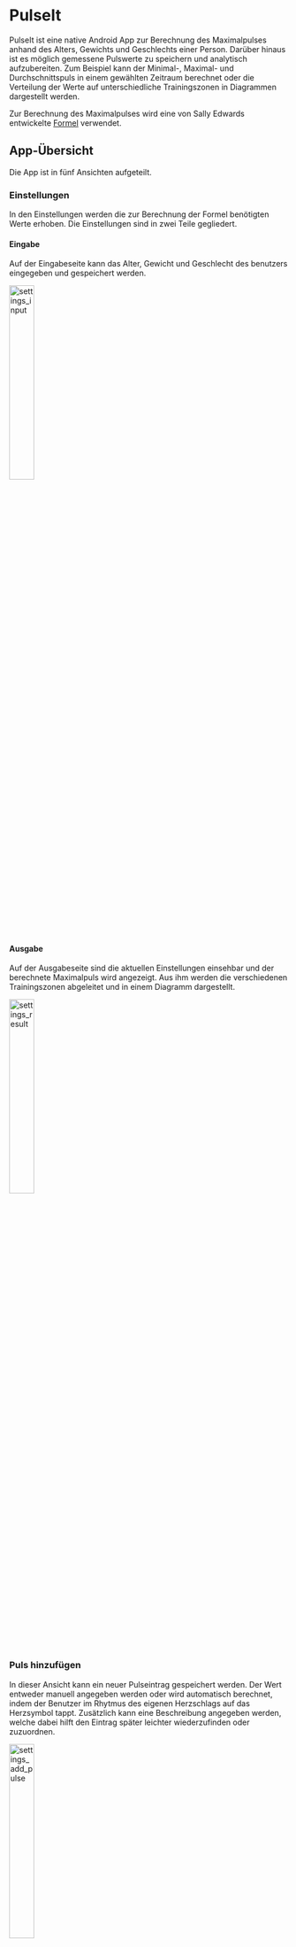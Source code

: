 # PulseIt

PulseIt ist eine native Android App zur Berechnung des Maximalpulses anhand des Alters, Gewichts und Geschlechts einer Person.
Darüber hinaus ist es möglich gemessene Pulswerte zu speichern und analytisch aufzubereiten. Zum Beispiel kann der Minimal-, Maximal- und Durchschnittspuls in einem gewählten Zeitraum berechnet oder die Verteilung der Werte auf unterschiedliche Trainingszonen in Diagrammen dargestellt werden.

Zur Berechnung des Maximalpulses wird eine von Sally Edwards entwickelte [Formel](https://de.wikipedia.org/wiki/Maximalpuls#Sally_Edwards) verwendet.

## App-Übersicht

Die App ist in fünf Ansichten aufgeteilt.

### Einstellungen

In den Einstellungen werden die zur Berechnung der Formel benötigten Werte erhoben. Die Einstellungen sind in zwei Teile gegliedert.

#### Eingabe

Auf der Eingabeseite kann das Alter, Gewicht und Geschlecht des benutzers eingegeben und gespeichert werden.

<img alt="settings_input" src="./screenshots/screenshot_settings_input.jpg" width="30%">

#### Ausgabe

Auf der Ausgabeseite sind die aktuellen Einstellungen einsehbar und der berechnete Maximalpuls wird angezeigt. Aus ihm werden die verschiedenen Trainingszonen abgeleitet und in einem Diagramm dargestellt.

<img alt="settings_result" src="./screenshots/screenshot_settings_result.jpg" width="30%">

### Puls hinzufügen

In dieser Ansicht kann ein neuer Pulseintrag gespeichert werden. Der Wert entweder manuell angegeben werden oder wird automatisch berechnet, indem der Benutzer im Rhytmus des eigenen Herzschlags auf das Herzsymbol tappt. Zusätzlich kann eine Beschreibung angegeben werden, welche dabei hilft den Eintrag später leichter wiederzufinden oder zuzuordnen.

<img alt="settings_add_pulse" src="./screenshots/screenshot_add_pulse.jpg" width="30%">

### Verlauf

Im Verlauf befindet sich eine Übersicht aller gespeicherten Pulseinträge nach Datum sortiert. Über das Lupensymbol kann nach dem Beschreibungstext eines Eintrags gesucht werden. Zum Löschen eines Eintrags kann dieser nach links gewischt werden. Der Löschvorgang kann im Anschluss kurzzeitig rückgängig gemacht werden.

<img alt="settings_history" src="./screenshots/screenshot_history.jpg" width="30%">

#### Details

Wird ein Eintrag angetippt öffnet sich eine Detailansicht in der die zum Puls zugehörigen Einstellungen und Einteilung in die Trainingszonen angezeigt werden. Per Tap auf das Teilen-Symbol kann die Detailansicht als Bild in anderen Apps geteilt werden.

<img alt="settings_details" src="./screenshots/screenshot_details.jpg" width="30%">

### Analyse

In der Analyseansicht werden der Minimal-, Maximal- und Durchschnittspuls in einem ausgewählten Zeitraum berechnet. Zudem ist die Verteilung der Pulseinträge auf die verschiedenen Trainingszonen in einem Tortendiagramm erkennbar. Per Tap auf das Teilen-Symbol kann die Analyseansicht als Bild in anderen Apps geteilt werden.

<img alt="settings_analytics" src="./screenshots/screenshot_analytics.jpg" width="30%">

### Info

Die Infoansicht enthält informationen zur verwendeten Formel, den zulässigen Eingabewerten und Erklärungen zu den verschiedenen Trainingszonen. Außerdem enthält sie diese kleine App-Übersicht.

<img alt="settings_info1" src="./screenshots/screenshot_info1.jpg" width="30%"> <img alt="settings_info2" src="./screenshots/screenshot_info2.jpg" width="30%">

## Sonstiges

- Die App verwendet die Bibliothek [MPAndroidChart](https://github.com/PhilJay/MPAndroidChart) zur Darstellung der Diagramme
- Die Symbole stammen von der [Material Design](https://material.io/resources/icons/) Seite
- weitere Symbole stammen von flaticon vom Autor Freepik
- deutsch ist die einzige aktuell unterstützte Sprache
- Die App verwendet die Bibliothek [MathView](https://github.com/jianzhongli/MathView) zur Darstellung von mathematischen Formeln

---

# PulseIt (english)

PulseIt is a native Android app for calculating the maximum heart rate based on the age, weight and gender of a person.
In addition, it is possible to save measured pulse values and prepare them for analysis. For example, the minimum, maximum and average pulse can be calculated in a selected period of time or the distribution of the values across different training zones can be shown in diagrams.

A [formula](https://de.wikipedia.org/wiki/Maximalpuls#Sally_Edwards) developed by Sally Edwards is used to calculate the maximum pulse.

## App-Overview

The app is divided into five views.

### Settings

The settings required to calculate the formula are recorded in the settings view. The settings are divided into two parts.

#### Input

The age, weight and gender of the user can be entered and saved on the input page.

<img alt="settings_input" src="./screenshots/screenshot_settings_input.jpg" width="30%">

#### Result

The current settings can be viewed on the output page where also the calculated maximum pulse is displayed. The various training zones are derived from it and shown in a diagram.

<img alt="settings_result" src="./screenshots/screenshot_settings_result.jpg" width="30%">

### Add pulse

A new pulse entry can be saved in this view. The value can either be entered manually or is calculated automatically by the user tapping the heart symbol in rhythm with his own heartbeat. In addition, a description can be given, which helps to find or assign the entry later more easily.

<img alt="settings_add_pulse" src="./screenshots/screenshot_add_pulse.jpg" width="30%">

### History

In the history view is an overview of all saved pulse entries sorted by date. The magnifying glass symbol can be used to search for the description text of an entry. To delete an entry, it can be swiped to the left. The deletion process can be undone shortly afterwards.

<img alt="settings_history" src="./screenshots/screenshot_history.jpg" width="30%">

#### Details

If an entry is tapped, a detailed view opens in which the settings associated with the pulse and the division into the training zones are displayed. By clicking on the share icon, the detailed view can be shared as an image in other apps.

<img alt="settings_details" src="./screenshots/screenshot_details.jpg" width="30%">

### Analytics

In the analysis view, the minimum, maximum and average pulse are calculated in a selected period. In addition, the distribution of the pulse entries across the different training zones can be seen in a pie chart. By clicking on the share icon, the analysis view can be shared as an image in other apps.

<img alt="settings_analytics" src="./screenshots/screenshot_analytics.jpg" width="30%">

### Info

The info view contains information on the formula used, the permissible input values and explanations for the different training zones. It also contains this small app overview.

<img alt="settings_info1" src="./screenshots/screenshot_info1.jpg" width="30%"> <img alt="settings_info2" src="./screenshots/screenshot_info2.jpg" width="30%">

## Others

- This App uses the library [MPAndroidChart](https://github.com/PhilJay/MPAndroidChart) to display charts
- The icons are from [Material Design](https://material.io/resources/icons/)
- further icons are from flaticon by the author Freepik
- at the moment the only supportet language is german
- This App uses the library [MathView](https://github.com/jianzhongli/MathView) to display mathematical formulas
